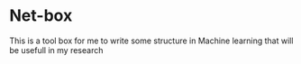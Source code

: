 # Net-box

This is a tool box for me to write some structure in Machine learning that will be usefull in my research